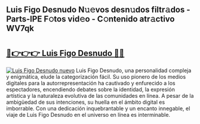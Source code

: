 ## Luis Figo Desnudo N𝚞𝚎vos desn𝚞dos filtr𝚊dos - Parts-lPE F𝚘tos vid𝚎o - C𝚘ntenido atr𝚊ctivo WV7qk

# <h2><a href="http://mb9ux41.tromn.icu/?c=Luis+Figo+Desnudo">🔗👉👉👉 Luis Figo Desnudo 🔗🔗</a></h2>

[![Luis Figo Desnudo nuevo](https://i.imgur.com/pEAQMta.gif)](http://mb9ux41.tromn.icu/?c=Luis+Figo+Desnudo)
Luis Figo Desnudo, una personalidad compleja y enigmática, elude la categorización fácil. Su uso pionero de los medios digitales para la autorrepresentación ha cautivado y enfurecido a los espectadores, encendiendo debates sobre la identidad, la expresión artística y la naturaleza evolutiva de las comunidades en línea. A pesar de la ambigüedad de sus intenciones, su huella en el ámbito digital es imborrable. Con una dedicación inquebrantable y un encanto innegable, el viaje de Luis Figo Desnudo en el universo en línea es interminable.

